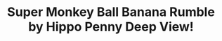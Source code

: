 ---
title: Super Monkey Ball Banana Rumble by Hippo Penny Deep View!
layout: scoredetail
permalink: /meta-score/super-monkey-ball-banana-rumble
header:
  teaser: /assets/images/super-monkey-ball-banana-rumble.jpg
  video:
    id: CONbNNliEQQ
    provider: youtube
---